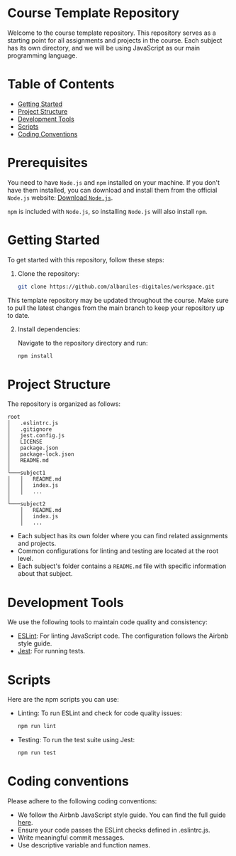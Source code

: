 # Course Template Repository

Welcome to the course template repository.
This repository serves as a starting point for all assignments and projects in the course.
Each subject has its own directory, and we will be using JavaScript as our main programming language.

# Table of Contents

- [Getting Started](#getting-started)
- [Project Structure](#project-structure)
- [Development Tools](#development-tools)
- [Scripts](#scripts)
- [Coding Conventions](#coding-conventions)

# Prerequisites

You need to have `Node.js` and `npm` installed on your machine.
If you don't have them installed, you can download and install them from the official `Node.js` website:
[Download `Node.js`](https://nodejs.org/en).

`npm` is included with `Node.js`, so installing `Node.js` will also install `npm`.

# Getting Started

To get started with this repository, follow these steps:

1. Clone the repository:
   ```bash
   git clone https://github.com/albaniles-digitales/workspace.git
   ```

This template repository may be updated throughout the course.
Make sure to pull the latest changes from the main branch to keep your repository up to date.

2. Install dependencies:

   Navigate to the repository directory and run:
   ```bash
   npm install
   ```

# Project Structure

The repository is organized as follows:

```
root
│   .eslintrc.js
│   .gitignore
│   jest.config.js
│   LICENSE
│   package.json
│   package-lock.json
│   README.md
│
└───subject1
│   │   README.md
│   │   index.js
│   │   ...
│
└───subject2
    │   README.md
    │   index.js
    │   ...
```

- Each subject has its own folder where you can find related assignments and projects.
- Common configurations for linting and testing are located at the root level.
- Each subject's folder contains a `README.md` file with specific information about that subject.

# Development Tools

We use the following tools to maintain code quality and consistency:
- [ESLint](https://eslint.org/): For linting JavaScript code. The configuration follows the Airbnb style guide.
- [Jest](https://jestjs.io/es-ES/): For running tests.

# Scripts

Here are the npm scripts you can use:

- Linting: To run ESLint and check for code quality issues:

  ```bash
  npm run lint
  ```

- Testing: To run the test suite using Jest:

  ```bash
  npm run test
  ```

# Coding conventions

Please adhere to the following coding conventions:

- We follow the Airbnb JavaScript style guide. You can find the full guide [here](https://github.com/airbnb/javascript).
- Ensure your code passes the ESLint checks defined in .eslintrc.js.
- Write meaningful commit messages.
- Use descriptive variable and function names.
